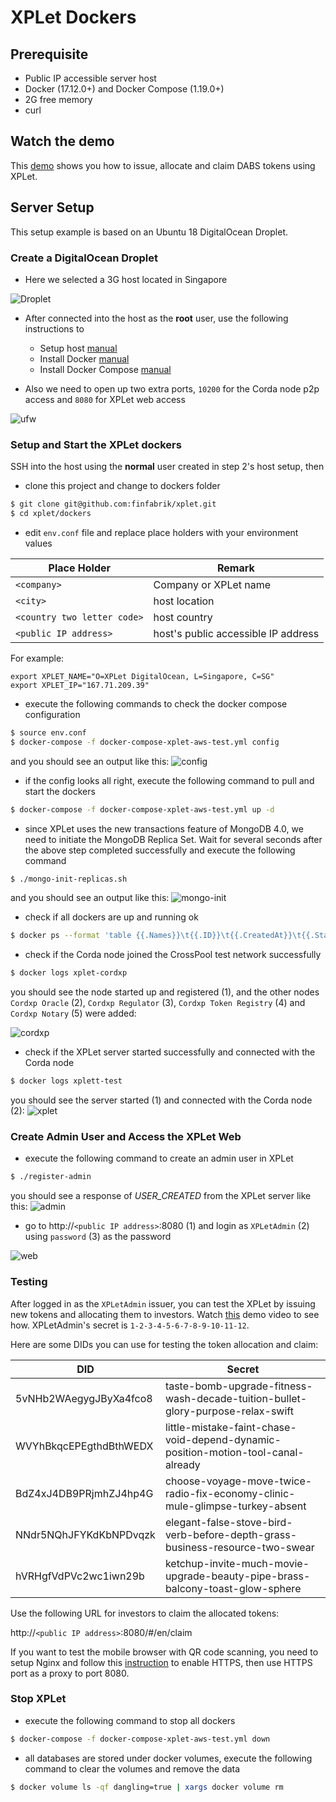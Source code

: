 # XPLet Dockers

Prerequisite
---

- Public IP accessible server host
- Docker (17.12.0+)  and Docker Compose (1.19.0+)
- 2G free memory
- curl

Watch the demo
---

This [demo](http://youtu.be/jvP7S8MJHkw) shows you how to issue, allocate and claim DABS tokens using XPLet.

Server Setup
---

This setup example is based on an Ubuntu 18 DigitalOcean Droplet.

### Create a DigitalOcean Droplet

- Here we selected a 3G host located in Singapore
 
![Droplet](../images/digitalocean.png)

- After connected into the host as the **root** user, use the following instructions to

    - Setup host [manual](https://www.digitalocean.com/community/tutorials/initial-server-setup-with-ubuntu-18-04)
    - Install Docker [manual](https://www.digitalocean.com/community/tutorials/how-to-install-and-use-docker-on-ubuntu-18-04)
    - Install Docker Compose [manual](https://www.digitalocean.com/community/tutorials/how-to-install-docker-compose-on-ubuntu-18-04)

- Also we need to open up two extra ports, `10200` for the Corda node p2p access and `8080` for XPLet web access

![ufw](../images/ufw.png)

### Setup and Start the XPLet dockers

SSH into the host using the **normal** user created in step 2's host setup, then

- clone this project and change to dockers folder
```bash
$ git clone git@github.com:finfabrik/xplet.git
$ cd xplet/dockers
```

- edit `env.conf` file and replace place holders with your environment values

| Place Holder | Remark |
| ------------ | ------ |
| `<company>` | Company or XPLet name |
| `<city>` | host location |
| `<country two letter code>` | host country |
| `<public IP address>` | host's public accessible IP address |

For example:
```text
export XPLET_NAME="O=XPLet DigitalOcean, L=Singapore, C=SG"
export XPLET_IP="167.71.209.39"
```

- execute the following commands to check the docker compose configuration

```bash
$ source env.conf
$ docker-compose -f docker-compose-xplet-aws-test.yml config
```

and you should see an output like this:
![config](../images/docker-config.png)

- if the config looks all right, execute the following command to pull and start the dockers

```bash
$ docker-compose -f docker-compose-xplet-aws-test.yml up -d
```

- since XPLet uses the new transactions feature of MongoDB 4.0, we need to initiate the MongoDB Replica Set. Wait for several seconds after the above step completed successfully and execute the following command

```bash
$ ./mongo-init-replicas.sh
``` 

and you should see an output like this:
![mongo-init](../images/mongo-init.png)

- check if all dockers are up and running ok

```bash
$ docker ps --format 'table {{.Names}}\t{{.ID}}\t{{.CreatedAt}}\t{{.Status}}\t{{.Ports}}'
```

- check if the Corda node joined the CrossPool test network successfully

```bash
$ docker logs xplet-cordxp
```

you should see the node started up and registered (1), and the other nodes `Cordxp Oracle` (2), `Cordxp Regulator` (3), `Cordxp Token Registry` (4) and `Cordxp Notary` (5) were added:

![cordxp](../images/cordxp.png)

- check if the XPLet server started successfully and connected with the Corda node

```bash
$ docker logs xplett-test
```

you should see the server started (1) and connected with the Corda node (2):
![xplet](../images/xplet.png)

### Create Admin User and Access the XPLet Web

- execute the following command to create an admin user in XPLet

```bash
$ ./register-admin
```

you should see a response of *USER_CREATED* from the XPLet server like this:
![admin](../images/admin.png)

- go to http://`<public IP address>`:8080 (1) and login as `XPLetAdmin` (2) using `password` (3) as the password

![web](../images/web.png)

### Testing

After logged in as the `XPLetAdmin` issuer, you can test the XPLet by issuing new tokens and allocating them to investors. Watch [this](http://youtu.be/jvP7S8MJHkw) demo video to see how. XPLetAdmin's secret is `1-2-3-4-5-6-7-8-9-10-11-12`.

Here are some DIDs you can use for testing the token allocation and claim:

DID | Secret |
--- |  ---   |
5vNHb2WAegygJByXa4fco8 | taste-bomb-upgrade-fitness-wash-decade-tuition-bullet-glory-purpose-relax-swift
WVYhBkqcEPEgthdBthWEDX | little-mistake-faint-chase-void-depend-dynamic-position-motion-tool-canal-already
BdZ4xJ4DB9PRjmhZJ4hp4G | choose-voyage-move-twice-radio-fix-economy-clinic-mule-glimpse-turkey-absent
NNdr5NQhJFYKdKbNPDvqzk | elegant-false-stove-bird-verb-before-depth-grass-business-resource-two-swear
hVRHgfVdPVc2wc1iwn29b |  ketchup-invite-much-movie-upgrade-beauty-pipe-brass-balcony-toast-glow-sphere

Use the following URL for investors to claim the allocated tokens: 

http://`<public IP address>`:8080/#/en/claim

If you want to test the mobile browser with QR code scanning, you need to setup Nginx and follow this [instruction](https://www.digitalocean.com/community/tutorials/how-to-create-a-self-signed-ssl-certificate-for-nginx-in-ubuntu-18-04) to enable HTTPS, then use HTTPS port as a proxy to port 8080.

### Stop XPLet

- execute the following command to stop all dockers

```bash
$ docker-compose -f docker-compose-xplet-aws-test.yml down
```

- all databases are stored under docker volumes, execute the following command to clear the volumes and remove the data 

```bash
$ docker volume ls -qf dangling=true | xargs docker volume rm
```